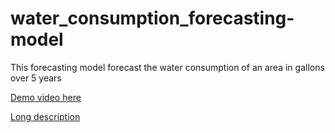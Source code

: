 # water_consumption_forecasting-model
This forecasting model forecast the water consumption of an area in gallons over 5 years

[Demo video here](https://youtu.be/ym0snXSpuUg)

[Long description]()
